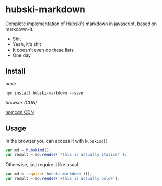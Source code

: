 # hubski-markdown

Complete implementation of Hubski's markdown in javascript, based on markdown-it.

* Shit
* Yeah, it's shit
* It doesn't even do these lists
* One day

## Install

*node*

```
npm install hubski-markdown --save
```

*browser (CDN)*

[npmcdn CDN](https://npmcdn.com/hubski-markdown@1.0.1)

## Usage

In the browser you can access it with ```hubskimd()```

``` javascript
var md = hubskimd();
var result = md.render('*this is actually italics*');
```

Otherwise, just require it like usual

``` javascript
var md = require('hubski-markdown')();
var result = md.render('+this is actually bold+');
